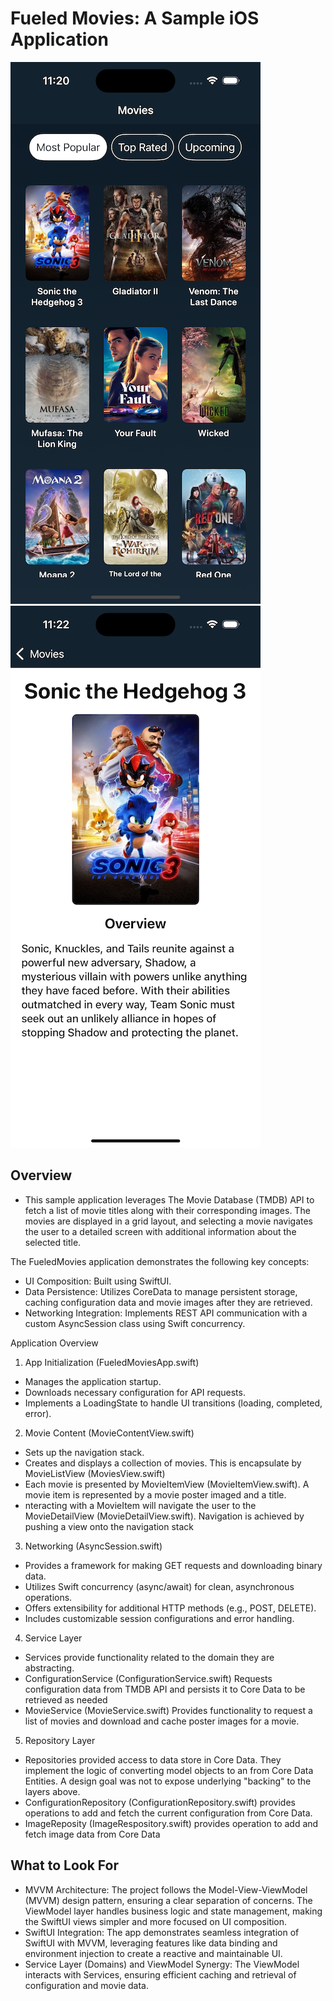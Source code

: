 # Fueled Movies: A Sample iOS Application
<p>
 <img src="MovieList.png" alt="Movie List Screenshot" width="400" style="margin-right: 10px;">
 <img src="MovieDetail.png" alt="Movie Detail Screenshot" width="400">
</p>


## Overview
- This sample application leverages The Movie Database (TMDB) API to fetch a list of movie titles along with their corresponding images. The movies are displayed in a grid layout, and selecting a movie navigates the user to a detailed screen with additional information about the selected title.

The FueledMovies application demonstrates the following key concepts:
- UI Composition: Built using SwiftUI.
- Data Persistence: Utilizes CoreData to manage persistent storage, caching configuration data and movie images after they are retrieved.
- Networking Integration: Implements REST API communication with a custom AsyncSession class using Swift concurrency.

Application Overview
1. App Initialization (FueledMoviesApp.swift)
 - Manages the application startup.
 - Downloads necessary configuration for API requests.
 - Implements a LoadingState to handle UI transitions (loading, completed, error).
   
2. Movie Content (MovieContentView.swift)
- Sets up the navigation stack.
- Creates and displays a collection of movies.  This is encapsulate by MovieListView (MoviesView.swift)
- Each movie is presented by MovieItemView (MovieItemView.swift).  A movie item is represented by a movie poster imaged and a title.
- nteracting with a MovieItem will navigate the user to the MovieDetailView (MovieDetailView.swift). Navigation is achieved by pushing a view onto the navigation stack

3. Networking (AsyncSession.swift)
- Provides a framework for making GET requests and downloading binary data.
- Utilizes Swift concurrency (async/await) for clean, asynchronous operations.
- Offers extensibility for additional HTTP methods (e.g., POST, DELETE).
- Includes customizable session configurations and error handling.

4. Service Layer
- Services provide functionality related to the domain they are abstracting.
- ConfigurationService (ConfigurationService.swift) Requests configuration data from TMDB API and persists it to Core Data to be retrieved as needed
- MovieService (MovieService.swift) Provides functionality to request a list of movies and download and cache poster images for a movie.
  
5. Repository Layer
- Repositories provided access to data store in Core Data.  They implement the logic of converting model objects to an from Core Data Entities.  A design goal was not to expose underlying "backing" to the layers above.
- ConfigurationRepository (ConfigurationRepository.swift) provides operations to add and fetch the current configuration from Core Data.
- ImageReposity (ImageRespository.swift) provides operation to add and fetch image data from Core Data

## What to Look For
- MVVM Architecture: The project follows the Model-View-ViewModel (MVVM) design pattern, ensuring a clear separation of concerns. The ViewModel layer handles business logic and state management, making the SwiftUI views simpler and more focused on UI composition.
- SwiftUI Integration: The app demonstrates seamless integration of SwiftUI with MVVM, leveraging features like data binding and environment injection to create a reactive and maintainable UI.
- Service Layer (Domains) and ViewModel Synergy: The ViewModel interacts with Services, ensuring efficient caching and retrieval of configuration and movie data.
  
  
